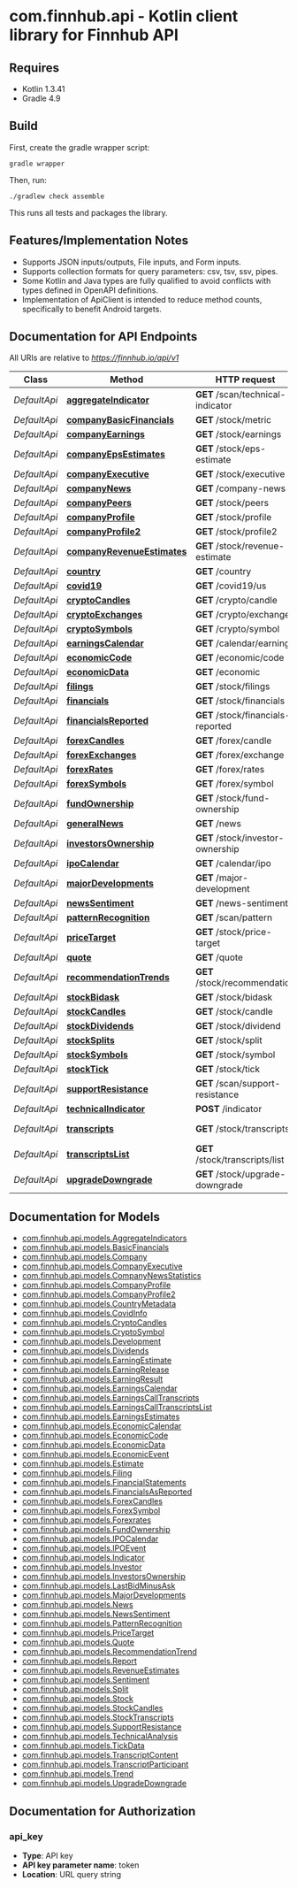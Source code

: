 # com.finnhub.api - Kotlin client library for Finnhub API

## Requires

* Kotlin 1.3.41
* Gradle 4.9

## Build

First, create the gradle wrapper script:

```
gradle wrapper
```

Then, run:

```
./gradlew check assemble
```

This runs all tests and packages the library.

## Features/Implementation Notes

* Supports JSON inputs/outputs, File inputs, and Form inputs.
* Supports collection formats for query parameters: csv, tsv, ssv, pipes.
* Some Kotlin and Java types are fully qualified to avoid conflicts with types defined in OpenAPI definitions.
* Implementation of ApiClient is intended to reduce method counts, specifically to benefit Android targets.

<a name="documentation-for-api-endpoints"></a>
## Documentation for API Endpoints

All URIs are relative to *https://finnhub.io/api/v1*

Class | Method | HTTP request | Description
------------ | ------------- | ------------- | -------------
*DefaultApi* | [**aggregateIndicator**](docs/DefaultApi.md#aggregateindicator) | **GET** /scan/technical-indicator | Aggregate Indicators
*DefaultApi* | [**companyBasicFinancials**](docs/DefaultApi.md#companybasicfinancials) | **GET** /stock/metric | Basic Financials
*DefaultApi* | [**companyEarnings**](docs/DefaultApi.md#companyearnings) | **GET** /stock/earnings | Earnings Surprises
*DefaultApi* | [**companyEpsEstimates**](docs/DefaultApi.md#companyepsestimates) | **GET** /stock/eps-estimate | Earnings Estimates
*DefaultApi* | [**companyExecutive**](docs/DefaultApi.md#companyexecutive) | **GET** /stock/executive | Company Executive
*DefaultApi* | [**companyNews**](docs/DefaultApi.md#companynews) | **GET** /company-news | Company News
*DefaultApi* | [**companyPeers**](docs/DefaultApi.md#companypeers) | **GET** /stock/peers | Peers
*DefaultApi* | [**companyProfile**](docs/DefaultApi.md#companyprofile) | **GET** /stock/profile | Company Profile
*DefaultApi* | [**companyProfile2**](docs/DefaultApi.md#companyprofile2) | **GET** /stock/profile2 | Company Profile 2
*DefaultApi* | [**companyRevenueEstimates**](docs/DefaultApi.md#companyrevenueestimates) | **GET** /stock/revenue-estimate | Revenue Estimates
*DefaultApi* | [**country**](docs/DefaultApi.md#country) | **GET** /country | Country Metadata
*DefaultApi* | [**covid19**](docs/DefaultApi.md#covid19) | **GET** /covid19/us | COVID-19
*DefaultApi* | [**cryptoCandles**](docs/DefaultApi.md#cryptocandles) | **GET** /crypto/candle | Crypto Candles
*DefaultApi* | [**cryptoExchanges**](docs/DefaultApi.md#cryptoexchanges) | **GET** /crypto/exchange | Crypto Exchanges
*DefaultApi* | [**cryptoSymbols**](docs/DefaultApi.md#cryptosymbols) | **GET** /crypto/symbol | Crypto Symbol
*DefaultApi* | [**earningsCalendar**](docs/DefaultApi.md#earningscalendar) | **GET** /calendar/earnings | Earnings Calendar
*DefaultApi* | [**economicCode**](docs/DefaultApi.md#economiccode) | **GET** /economic/code | Economic Code
*DefaultApi* | [**economicData**](docs/DefaultApi.md#economicdata) | **GET** /economic | Economic Data
*DefaultApi* | [**filings**](docs/DefaultApi.md#filings) | **GET** /stock/filings | Filings
*DefaultApi* | [**financials**](docs/DefaultApi.md#financials) | **GET** /stock/financials | Financial Statements
*DefaultApi* | [**financialsReported**](docs/DefaultApi.md#financialsreported) | **GET** /stock/financials-reported | Financials As Reported
*DefaultApi* | [**forexCandles**](docs/DefaultApi.md#forexcandles) | **GET** /forex/candle | Forex Candles
*DefaultApi* | [**forexExchanges**](docs/DefaultApi.md#forexexchanges) | **GET** /forex/exchange | Forex Exchanges
*DefaultApi* | [**forexRates**](docs/DefaultApi.md#forexrates) | **GET** /forex/rates | Forex rates
*DefaultApi* | [**forexSymbols**](docs/DefaultApi.md#forexsymbols) | **GET** /forex/symbol | Forex Symbol
*DefaultApi* | [**fundOwnership**](docs/DefaultApi.md#fundownership) | **GET** /stock/fund-ownership | Fund Ownership
*DefaultApi* | [**generalNews**](docs/DefaultApi.md#generalnews) | **GET** /news | General News
*DefaultApi* | [**investorsOwnership**](docs/DefaultApi.md#investorsownership) | **GET** /stock/investor-ownership | Investors Ownership
*DefaultApi* | [**ipoCalendar**](docs/DefaultApi.md#ipocalendar) | **GET** /calendar/ipo | IPO Calendar
*DefaultApi* | [**majorDevelopments**](docs/DefaultApi.md#majordevelopments) | **GET** /major-development | Major Developments
*DefaultApi* | [**newsSentiment**](docs/DefaultApi.md#newssentiment) | **GET** /news-sentiment | News Sentiment
*DefaultApi* | [**patternRecognition**](docs/DefaultApi.md#patternrecognition) | **GET** /scan/pattern | Pattern Recognition
*DefaultApi* | [**priceTarget**](docs/DefaultApi.md#pricetarget) | **GET** /stock/price-target | Price Target
*DefaultApi* | [**quote**](docs/DefaultApi.md#quote) | **GET** /quote | Quote
*DefaultApi* | [**recommendationTrends**](docs/DefaultApi.md#recommendationtrends) | **GET** /stock/recommendation | Recommendation Trends
*DefaultApi* | [**stockBidask**](docs/DefaultApi.md#stockbidask) | **GET** /stock/bidask | Last Bid-Ask
*DefaultApi* | [**stockCandles**](docs/DefaultApi.md#stockcandles) | **GET** /stock/candle | Stock Candles
*DefaultApi* | [**stockDividends**](docs/DefaultApi.md#stockdividends) | **GET** /stock/dividend | Dividends
*DefaultApi* | [**stockSplits**](docs/DefaultApi.md#stocksplits) | **GET** /stock/split | Splits
*DefaultApi* | [**stockSymbols**](docs/DefaultApi.md#stocksymbols) | **GET** /stock/symbol | Stock Symbol
*DefaultApi* | [**stockTick**](docs/DefaultApi.md#stocktick) | **GET** /stock/tick | Tick Data
*DefaultApi* | [**supportResistance**](docs/DefaultApi.md#supportresistance) | **GET** /scan/support-resistance | Support/Resistance
*DefaultApi* | [**technicalIndicator**](docs/DefaultApi.md#technicalindicator) | **POST** /indicator | Technical Indicators
*DefaultApi* | [**transcripts**](docs/DefaultApi.md#transcripts) | **GET** /stock/transcripts | Earnings Call Transcripts
*DefaultApi* | [**transcriptsList**](docs/DefaultApi.md#transcriptslist) | **GET** /stock/transcripts/list | Earnings Call Transcripts List
*DefaultApi* | [**upgradeDowngrade**](docs/DefaultApi.md#upgradedowngrade) | **GET** /stock/upgrade-downgrade | Stock Upgrade/Downgrade


<a name="documentation-for-models"></a>
## Documentation for Models

 - [com.finnhub.api.models.AggregateIndicators](docs/AggregateIndicators.md)
 - [com.finnhub.api.models.BasicFinancials](docs/BasicFinancials.md)
 - [com.finnhub.api.models.Company](docs/Company.md)
 - [com.finnhub.api.models.CompanyExecutive](docs/CompanyExecutive.md)
 - [com.finnhub.api.models.CompanyNewsStatistics](docs/CompanyNewsStatistics.md)
 - [com.finnhub.api.models.CompanyProfile](docs/CompanyProfile.md)
 - [com.finnhub.api.models.CompanyProfile2](docs/CompanyProfile2.md)
 - [com.finnhub.api.models.CountryMetadata](docs/CountryMetadata.md)
 - [com.finnhub.api.models.CovidInfo](docs/CovidInfo.md)
 - [com.finnhub.api.models.CryptoCandles](docs/CryptoCandles.md)
 - [com.finnhub.api.models.CryptoSymbol](docs/CryptoSymbol.md)
 - [com.finnhub.api.models.Development](docs/Development.md)
 - [com.finnhub.api.models.Dividends](docs/Dividends.md)
 - [com.finnhub.api.models.EarningEstimate](docs/EarningEstimate.md)
 - [com.finnhub.api.models.EarningRelease](docs/EarningRelease.md)
 - [com.finnhub.api.models.EarningResult](docs/EarningResult.md)
 - [com.finnhub.api.models.EarningsCalendar](docs/EarningsCalendar.md)
 - [com.finnhub.api.models.EarningsCallTranscripts](docs/EarningsCallTranscripts.md)
 - [com.finnhub.api.models.EarningsCallTranscriptsList](docs/EarningsCallTranscriptsList.md)
 - [com.finnhub.api.models.EarningsEstimates](docs/EarningsEstimates.md)
 - [com.finnhub.api.models.EconomicCalendar](docs/EconomicCalendar.md)
 - [com.finnhub.api.models.EconomicCode](docs/EconomicCode.md)
 - [com.finnhub.api.models.EconomicData](docs/EconomicData.md)
 - [com.finnhub.api.models.EconomicEvent](docs/EconomicEvent.md)
 - [com.finnhub.api.models.Estimate](docs/Estimate.md)
 - [com.finnhub.api.models.Filing](docs/Filing.md)
 - [com.finnhub.api.models.FinancialStatements](docs/FinancialStatements.md)
 - [com.finnhub.api.models.FinancialsAsReported](docs/FinancialsAsReported.md)
 - [com.finnhub.api.models.ForexCandles](docs/ForexCandles.md)
 - [com.finnhub.api.models.ForexSymbol](docs/ForexSymbol.md)
 - [com.finnhub.api.models.Forexrates](docs/Forexrates.md)
 - [com.finnhub.api.models.FundOwnership](docs/FundOwnership.md)
 - [com.finnhub.api.models.IPOCalendar](docs/IPOCalendar.md)
 - [com.finnhub.api.models.IPOEvent](docs/IPOEvent.md)
 - [com.finnhub.api.models.Indicator](docs/Indicator.md)
 - [com.finnhub.api.models.Investor](docs/Investor.md)
 - [com.finnhub.api.models.InvestorsOwnership](docs/InvestorsOwnership.md)
 - [com.finnhub.api.models.LastBidMinusAsk](docs/LastBidMinusAsk.md)
 - [com.finnhub.api.models.MajorDevelopments](docs/MajorDevelopments.md)
 - [com.finnhub.api.models.News](docs/News.md)
 - [com.finnhub.api.models.NewsSentiment](docs/NewsSentiment.md)
 - [com.finnhub.api.models.PatternRecognition](docs/PatternRecognition.md)
 - [com.finnhub.api.models.PriceTarget](docs/PriceTarget.md)
 - [com.finnhub.api.models.Quote](docs/Quote.md)
 - [com.finnhub.api.models.RecommendationTrend](docs/RecommendationTrend.md)
 - [com.finnhub.api.models.Report](docs/Report.md)
 - [com.finnhub.api.models.RevenueEstimates](docs/RevenueEstimates.md)
 - [com.finnhub.api.models.Sentiment](docs/Sentiment.md)
 - [com.finnhub.api.models.Split](docs/Split.md)
 - [com.finnhub.api.models.Stock](docs/Stock.md)
 - [com.finnhub.api.models.StockCandles](docs/StockCandles.md)
 - [com.finnhub.api.models.StockTranscripts](docs/StockTranscripts.md)
 - [com.finnhub.api.models.SupportResistance](docs/SupportResistance.md)
 - [com.finnhub.api.models.TechnicalAnalysis](docs/TechnicalAnalysis.md)
 - [com.finnhub.api.models.TickData](docs/TickData.md)
 - [com.finnhub.api.models.TranscriptContent](docs/TranscriptContent.md)
 - [com.finnhub.api.models.TranscriptParticipant](docs/TranscriptParticipant.md)
 - [com.finnhub.api.models.Trend](docs/Trend.md)
 - [com.finnhub.api.models.UpgradeDowngrade](docs/UpgradeDowngrade.md)


<a name="documentation-for-authorization"></a>
## Documentation for Authorization

<a name="api_key"></a>
### api_key

- **Type**: API key
- **API key parameter name**: token
- **Location**: URL query string


